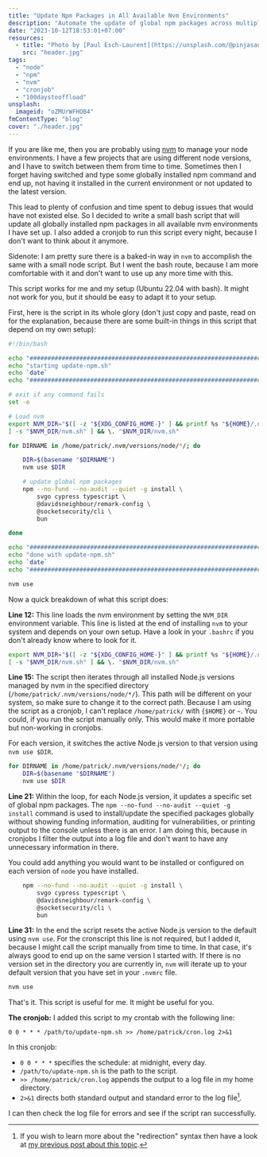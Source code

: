 ```yaml
---
title: "Update Npm Packages in All Available Nvm Environments"
description: "Automate the update of global npm packages across multiple Node.js versions using nvm and a bash script. Schedule it with cron for hassle-free maintenance."
date: "2023-10-12T18:53:01+07:00"
resources:
  - title: "Photo by [Paul Esch-Laurent](https://unsplash.com/@pinjasaur) via [Unsplash](https://unsplash.com/)"
    src: "header.jpg"
tags:
  - "node"
  - "npm"
  - "nvm"
  - "cronjob"
  - "100daystooffload"
unsplash:
  imageid: "oZMUrWFHOB4"
fmContentType: "blog"
cover: "./header.jpg"
---
```


If you are like me, then you are probably using [nvm](https://github.com/nvm-sh/nvm) to manage your node environments. I have a few projects that are using different node versions, and I have to switch between them from time to time. Sometimes then I forget having switched and type some globally installed npm command and end up, not having it installed in the current environment or not updated to the latest version.

This lead to plenty of confusion and time spent to debug issues that would have not existed else. So I decided to write a small bash script that will update all globally installed npm packages in all available nvm environments I have set up. I also added a cronjob to run this script every night, because I don't want to think about it anymore.

Sidenote: I am pretty sure there is a baked-in way in `nvm` to accomplish the same with a small node script. But I went the bash route, because I am more comfortable with it and don't want to use up any more time with this.

This script works for me and my setup (Ubuntu 22.04 with bash). It might not work for you, but it should be easy to adapt it to your setup.

First, here is the script in its whole glory (don't just copy and paste, read on for the explanation, because there are some built-in things in this script that depend on my own setup):

```bash
#!/bin/bash

echo "##########################################################################"
echo "starting update-npm.sh"
echo `date`
echo "##########################################################################"

# exit if any command fails
set -e

# Load nvm
export NVM_DIR="$([ -z "${XDG_CONFIG_HOME-}" ] && printf %s "${HOME}/.nvm" || printf %s "${XDG_CONFIG_HOME}/nvm")"
[ -s "$NVM_DIR/nvm.sh" ] && \. "$NVM_DIR/nvm.sh"

for DIRNAME in /home/patrick/.nvm/versions/node/*/; do

    DIR=$(basename "$DIRNAME")
    nvm use $DIR

    # update global npm packages
    npm --no-fund --no-audit --quiet -g install \
        svgo cypress typescript \
        @davidsneighbour/remark-config \
        @socketsecurity/cli \
        bun

done

echo "##########################################################################"
echo "done with update-npm.sh"
echo `date`
echo "##########################################################################"

nvm use
```

Now a quick breakdown of what this script does:

**Line 12:** This line loads the nvm environment by setting the `NVM_DIR` environment variable. This line is listed at the end of installing `nvm` to your system and depends on your own setup. Have a look in your `.bashrc` if you don't already know where to look for it.

```bash
export NVM_DIR="$([ -z "${XDG_CONFIG_HOME-}" ] && printf %s "${HOME}/.nvm" || printf %s "${XDG_CONFIG_HOME}/nvm")"
[ -s "$NVM_DIR/nvm.sh" ] && \. "$NVM_DIR/nvm.sh"
```

**Line 15:** The script then iterates through all installed Node.js versions managed by nvm in the specified directory (`/home/patrick/.nvm/versions/node/*/`). This path will be different on your system, so make sure to change it to the correct path. Because I am using the script as a cronjob, I can't replace `/home/patrick/` with `{$HOME}` or `~`. You could, if you run the script manually only. This would make it more portable but non-working in cronjobs.

For each version, it switches the active Node.js version to that version using `nvm use $DIR`.

```bash
for DIRNAME in /home/patrick/.nvm/versions/node/*/; do
    DIR=$(basename "$DIRNAME")
    nvm use $DIR
```

**Line 21:** Within the loop, for each Node.js version, it updates a specific set of global npm packages. The `npm --no-fund --no-audit --quiet -g install` command is used to install/update the specified packages globally without showing funding information, auditing for vulnerabilities, or printing output to the console unless there is an error. I am doing this, because in cronjobs I filter the output into a log file and don't want to have any unnecessary information in there.

You could add anything you would want to be installed or configured on each version of `node` you have installed.

```bash
    npm --no-fund --no-audit --quiet -g install \
        svgo cypress typescript \
        @davidsneighbour/remark-config \
        @socketsecurity/cli \
        bun
```

**Line 31:** In the end the script resets the active Node.js version to the default using `nvm use`. For the cronscript this line is not required, but I added it, because I might call the script manually from time to time. In that case, it's always good to end up on the same version I started with. If there is no version set in the directory you are currently in, `nvm` will iterate up to your default version that you have set in your `.nvmrc` file.

```bash
nvm use
```

That's it. This script is useful for me. It might be useful for you.

**The cronjob:** I added this script to my crontab with the following line:

```crontab
0 0 * * * /path/to/update-npm.sh >> /home/patrick/cron.log 2>&1
```

In this cronjob:

- `0 0 * * *` specifies the schedule: at midnight, every day.
- `/path/to/update-npm.sh` is the path to the script.
- `>> /home/patrick/cron.log` appends the output to a log file in my home directory.
- `2>&1` directs both standard output and standard error to the log file[^1].

I can then check the log file for errors and see if the script ran successfully.

[^1]: If you wish to learn more about the "redirection" syntax then have a look at [my previous post about this topic](/blog/2022/piping-output-to-files-in-bash/).
